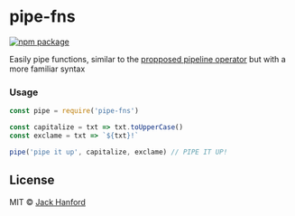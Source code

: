 # pipe-fns

[![npm package][npm-badge]][npm]

Easily pipe functions, similar to the [propposed pipeline operator](https://github.com/tc39/proposal-pipeline-operator) but with a more familiar syntax

### Usage

```js
const pipe = require('pipe-fns')

const capitalize = txt => txt.toUpperCase()
const exclame = txt => `${txt}!`

pipe('pipe it up', capitalize, exclame) // PIPE IT UP!
```

[npm-badge]: https://img.shields.io/npm/v/pipe-fns.png?style=flat-square
[npm]: https://www.npmjs.org/package/pipe-fns

## License

MIT © [Jack Hanford](http://jackhanford.com)
